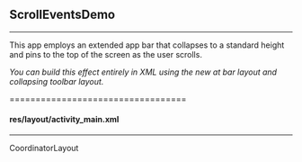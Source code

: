 ## ScrollEventsDemo
----------------------------------
This app employs an extended app bar that collapses to a standard height and pins to the top
of the screen as the user scrolls.

_You can build this effect entirely in XML using the new at bar layout and collapsing toolbar layout._

==================================

#### res/layout/activity_main.xml
----------------------------------
CoordinatorLayout
